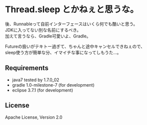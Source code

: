 # Thread.sleep とかねぇと思うな。

後、Runnableって自前インターフェースはいくら何でも酷いと思う。  
JDKに入ってない別な名前にするべき。  
加えて言うなら、Gradle可愛いよ、Gradle。

Futureの扱いがテキトー過ぎて、ちゃんと途中キャンセルできねぇので、  
sleep使う方が簡単な分、イマイチな事になってしもうた…。

## Requirements
* java7 tested by 1.7.0_02
* gradle 1.0-milestone-7 (for development)
* eclipse 3.7.1 (for development)

## License
Apache License, Version 2.0

